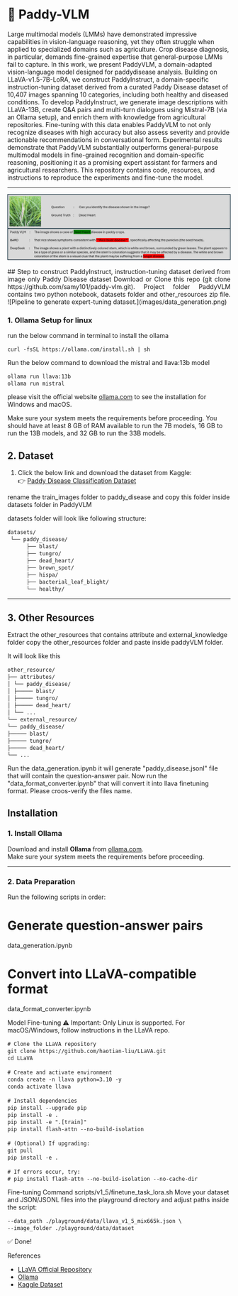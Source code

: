 
# 🌾 Paddy-VLM
Large multimodal models (LMMs) have demonstrated impressive capabilities in vision-language reasoning, yet they often struggle when applied to specialized domains such as agriculture. Crop disease diagnosis, in particular, demands fine-grained expertise that general-purpose LMMs fail to capture. In this work, we present PaddyVLM, a domain-adapted vision-language model designed for paddydisease analysis. Building on LLaVA-v1.5-7B-LoRA, we construct PaddyInstruct, a domain-specific instruction-tuning dataset derived from a curated Paddy Disease dataset of 10,407 images spanning 10 categories, including both healthy and diseased conditions. To develop PaddyInstruct, we generate image descriptions with LLaVA-13B, create Q&A pairs and multi-turn dialogues using Mistral-7B (via an Ollama setup), and enrich them with knowledge from agricultural repositories. Fine-tuning with this data enables PaddyVLM to not only recognize diseases with high accuracy but also assess severity and provide actionable recommendations in conversational form. Experimental results demonstrate that PaddyVLM substantially outperforms general-purpose multimodal models in fine-grained recognition and domain-specific reasoning, positioning it as a promising expert assistant for farmers and agricultural researchers. This repository contains code, resources, and instructions to reproduce the experiments and fine-tune the model.  

---

![](images/simple.png)
<p align="justify">
## Step to construct PaddyInstruct, instruction-tuning dataset derived from image only Paddy Disease dataset
Download or Clone this repo (git clone https://github.com/samy101/paddy-vlm.git). Project folder PaddyVLM contains two python notebook, datasets folder and other_resources zip file.
![Pipeline to generate expert-tuning dataset.](images/data_generation.png)

### 1. Ollama Setup for linux

run the below command in terminal to install the ollama
```
curl -fsSL https://ollama.com/install.sh | sh
```
Run the below command to download the mistral and llava:13b model
```
ollama run llava:13b
ollama run mistral
```
please visit the official website [ollama.com](https://ollama.com/) to see the installation for Windows and macOS.

Make sure your system meets the requirements before proceeding. You should have at least 8 GB of RAM available to run the 7B models, 16 GB to run the 13B models, and 32 GB to run the 33B models.

## 2. Dataset

1. Click the below link and download the dataset from Kaggle:  
   👉 [Paddy Disease Classification Dataset](https://www.kaggle.com/competitions/paddy-disease-classification/data)
   
rename the train_images folder to paddy_disease and copy this folder inside datasets folder in PaddyVLM

datasets folder will look like following structure:

```
datasets/
 └── paddy_disease/
      ├── blast/
      ├── tungro/
      ├── dead_heart/
      ├── brown_spot/
      ├── hispa/
      ├── bacterial_leaf_blight/
      └── healthy/

```

---

## 3. Other Resources
   Extract the other_resources that contains attribute and external_knowledge folder copy the other_resources folder and paste inside paddyVLM folder.

   It will look like this
```
other_resource/
├── attributes/
│ └── paddy_disease/
│ ├───── blast/
│ ├───── tungro/
│ ├───── dead_heart/
│ └── ...
└── external_resource/
└── paddy_disease/
├───── blast/
├───── tungro/
├───── dead_heart/
└── ...

```
Run the data_generation.ipynb it will generate "paddy_disease.jsonl" file that will contain the question-answer pair. Now run the "data_format_converter.ipynb" that will 
convert it into llava finetuning format. Please croos-verify the files name.

## Installation

### 1. Install Ollama
Download and install **Ollama** from [ollama.com](https://ollama.com/).  
Make sure your system meets the requirements before proceeding.

---

### 2. Data Preparation

Run the following scripts in order:
# Generate question-answer pairs
data_generation.ipynb

# Convert into LLaVA-compatible format
data_format_converter.ipynb

Model Fine-tuning
⚠️ Important: Only Linux is supported. For macOS/Windows, follow instructions in the LLaVA repo.
```
# Clone the LLaVA repository
git clone https://github.com/haotian-liu/LLaVA.git
cd LLaVA

# Create and activate environment
conda create -n llava python=3.10 -y
conda activate llava

# Install dependencies
pip install --upgrade pip
pip install -e .
pip install -e ".[train]"
pip install flash-attn --no-build-isolation

# (Optional) If upgrading:
git pull
pip install -e .

# If errors occur, try:
# pip install flash-attn --no-build-isolation --no-cache-dir
```

Fine-tuning Command
scripts/v1_5/finetune_task_lora.sh
Move your dataset and JSON/JSONL files into the playground directory and adjust paths inside the script:
```
--data_path ./playground/data/llava_v1_5_mix665k.json \
--image_folder ./playground/data/dataset
```
✅ Done!

References
- [LLaVA Official Repository](https://github.com/haotian-liu/LLaVA)
- [Ollama](https://ollama.com/)
- [Kaggle Dataset](https://www.kaggle.com/competitions/paddy-disease-classification/data)
